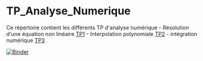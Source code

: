 # TP_Analyse_Numerique

Ce répertoire contient les différents TP d'analyse numérique 
              - Résolution d'une équation non linéaire [TP1][TP1]
              - Interpolation polynomiale [TP2][TP2]
              - intégration numérique [TP3][TP3]      



 [TP1]: https://github.com/mohameedboud/TP_Analyse_Num-rique/blob/main/TP1/TP1_E.ipynb
    

 [TP2]: https://github.com/mohameedboud/TP_Analyse_Num-rique/blob/main/TP2/TP2_E.ipynb
        

 [TP3]: https://github.com/mohameedboud/TP_Analyse_Num-rique/tree/main/Projet%20TP3



[![Binder](https://mybinder.org/badge_logo.svg)](https://mybinder.org/v2/gh/mohameedboud/TP_Analyse_Num-rique/main)
